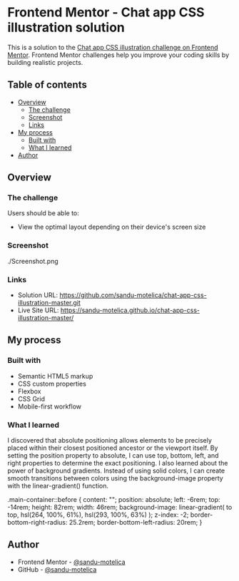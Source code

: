 # Frontend Mentor - Chat app CSS illustration solution

This is a solution to the [Chat app CSS illustration challenge on Frontend Mentor](https://www.frontendmentor.io/challenges/chat-app-css-illustration-O5auMkFqY). Frontend Mentor challenges help you improve your coding skills by building realistic projects.

## Table of contents

- [Overview](#overview)
  - [The challenge](#the-challenge)
  - [Screenshot](#screenshot)
  - [Links](#links)
- [My process](#my-process)
  - [Built with](#built-with)
  - [What I learned](#what-i-learned)
- [Author](#author)

## Overview

### The challenge

Users should be able to:

- View the optimal layout depending on their device's screen size

### Screenshot

./Screenshot.png

### Links

- Solution URL: https://github.com/sandu-motelica/chat-app-css-illustration-master.git
- Live Site URL: https://sandu-motelica.github.io/chat-app-css-illustration-master/

## My process

### Built with

- Semantic HTML5 markup
- CSS custom properties
- Flexbox
- CSS Grid
- Mobile-first workflow

### What I learned

I discovered that absolute positioning allows elements to be precisely placed within their closest positioned ancestor or the viewport itself. By setting the position property to absolute, I can use top, bottom, left, and right properties to determine the exact positioning. I also learned about the power of background gradients. Instead of using solid colors, I can create smooth transitions between colors using the background-image property with the linear-gradient() function.

.main-container::before {
content: "";
position: absolute;
left: -6rem;
top: -14rem;
height: 82rem;
width: 46rem;
background-image: linear-gradient(
to top,
hsl(264, 100%, 61%),
hsl(293, 100%, 63%)
);
z-index: -2;
border-bottom-right-radius: 25.2rem;
border-bottom-left-radius: 20rem;
}

## Author

- Frontend Mentor - [@sandu-motelica](https://www.frontendmentor.io/profile/sandu-motelica)
- GitHub - [@sandu-motelica](https://github.com/sandu-motelica)
